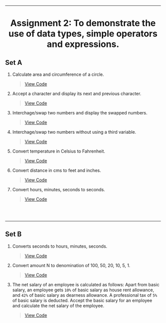 ***
<h1 align = "center">Assignment 2: To demonstrate the use of data types, simple operators and expressions.</h1>

<h2 align = "left">Set A</h2>

1. Calculate area and circumference of a circle.
    > [View Code](Set-A/Q1.c)
2. Accept a character and display its next and previous character.
    > [View Code](Set-A/Q2.c)
3. Interchage/swap two numbers and display the swapped numbers.
    > [View Code](Set-A/Q3.c)
4. Interchage/swap two numbers without using a third variable.
    > [View Code](Set-A/Q4.c)
5. Convert temperature in Celsius to Fahrenheit.
    > [View Code](Set-A/Q5.c)
6. Convert distance in cms to feet and inches.
    > [View Code](Set-A/Q6.c)
7. Convert hours, minutes, seconds to seconds.
    > [View Code](Set-A/Q7.c)

<br><br>

***
<h2 align = "left">Set B</h2>

1. Converts seconds to hours, minutes, seconds.
    > [View Code](Set-B/Q1.c)
2. Convert amount N to denomination of 100, 50, 20, 10, 5, 1.
    > [View Code](Set-B/Q2.c)
3. The net salary of an employee is calculated as follows: Apart from basic salary, an employee gets `10%` of basic salary as house rent allowance, and `42%` of basic salary as dearness allowance. A professional tax of `5%` of basic salary is deducted. Accept the basic salary for an employee and calculate the net salary of the employee.
    > [View Code](Set-B/Q3.c)